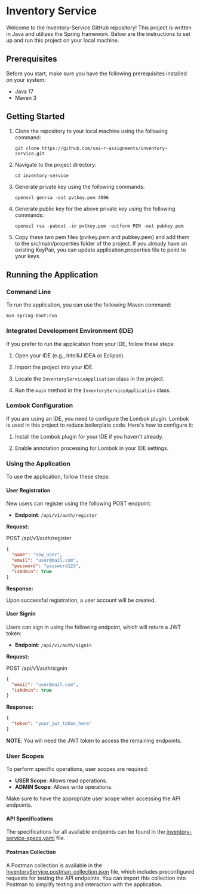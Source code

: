 # Inventory Service

Welcome to the Inventory-Service GitHub repository! This project is written in Java and utilizes the Spring framework. Below are the instructions to set up and run this project on your local machine.

## Prerequisites

Before you start, make sure you have the following prerequisites installed on your system:

- Java 17
- Maven 3

## Getting Started

1. Clone the repository to your local machine using the following command:

   ```shell
   git clone https://github.com/sai-r-assignments/inventory-service.git
2. Navigate to the project directory:

   ```shell
   cd inventory-service
3. Generate private key using the following commands:

   ```shell
   openssl genrsa -out pvtkey.pem 4096
4. Generate public key for the above private key using the following commands:

   ```shell
   openssl rsa -pubout -in pvtkey.pem -outform PEM -out pubkey.pem
5. Copy these two pem files (pvtkey.pem and pubkey.pem) and add them to the src/main/properties folder of the project. If you already have an existing KeyPair, you can update application.properties file to point to your keys.

## Running the Application

### Command Line
To run the application, you can use the following Maven command:

   ```shell
   mvn spring-boot:run
   ```

### Integrated Development Environment (IDE)

If you prefer to run the application from your IDE, follow these steps:

1. Open your IDE (e.g., IntelliJ IDEA or Eclipse).

2. Import the project into your IDE.

3. Locate the `InventoryServiceApplication` class in the project.

4. Run the `main` method in the `InventoryServiceApplication` class.

### Lombok Configuration

If you are using an IDE, you need to configure the Lombok plugin. Lombok is used in this project to reduce boilerplate code. Here's how to configure it:

1. Install the Lombok plugin for your IDE if you haven't already.

2. Enable annotation processing for Lombok in your IDE settings.

### Using the Application

To use the application, follow these steps:

#### User Registration

New users can register using the following POST endpoint:

- **Endpoint**: `/api/v1/auth/register`

**Request:**

POST /api/v1/auth/register
```json
{
  "name": "new_user",
  "email": "user@mail.com",
  "password": "password123",
  "isAdmin": true
}
```

**Response:**

Upon successful registration, a user account will be created.

#### User Signin

Users can sign in using the following endpoint, which will return a JWT token:

- **Endpoint**: `/api/v1/auth/signin`

**Request:**

POST /api/v1/auth/signin
```json
{
  "email": "user@mail.com",
  "isAdmin": true
}
```
**Response:**
```json
{
  "token": "your_jwt_token_here"
}
```
**NOTE**: You will need the JWT token to access the remaining endpoints.

### User Scopes

To perform specific operations, user scopes are required:

- **USER Scope**: Allows read operations.
- **ADMIN Scope**: Allows write operations.

Make sure to have the appropriate user scope when accessing the API endpoints.

#### API Specifications

The specifications for all available endpoints can be found in the [inventory-service-specs.yaml](https://github.com/sai-r-assignments/inventory-service/blob/main/inventory-service-specs.yaml) file.

#### Postman Collection

A Postman collection is available in the [InventoryService.postman_collection.json](https://github.com/sai-r-assignments/inventory-service/blob/main/InventoryService.postman_collection.json) file, which includes preconfigured requests for testing the API endpoints. You can import this collection into Postman to simplify testing and interaction with the application.
